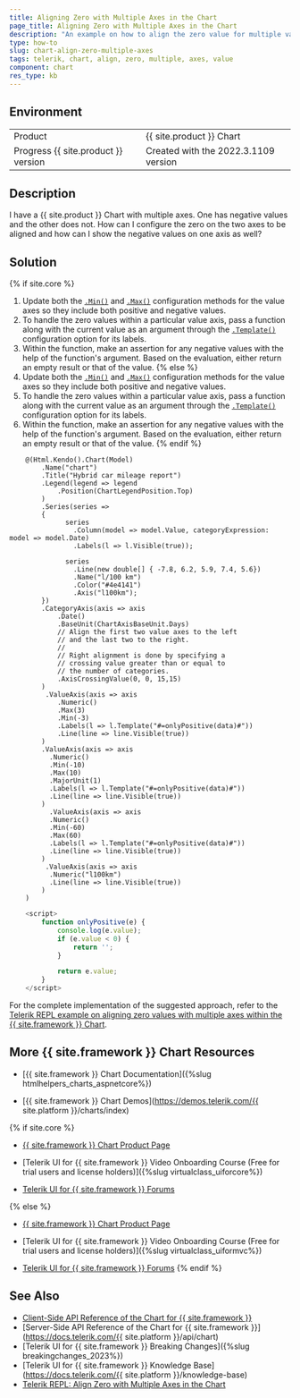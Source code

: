 ```yaml
---
title: Aligning Zero with Multiple Axes in the Chart
page_title: Aligning Zero with Multiple Axes in the Chart
description: "An example on how to align the zero value for multiple value axes in the {{ site.product }} Chart."
type: how-to
slug: chart-align-zero-multiple-axes
tags: telerik, chart, align, zero, multiple, axes, value
component: chart
res_type: kb
---
```



## Environment

<table>
 <tr>
  <td>Product</td>
  <td>{{ site.product }} Chart</td>
 </tr>
 <tr>
  <td>Progress {{ site.product }} version</td>
  <td>Created with the 2022.3.1109 version</td>
 </tr>
</table>

## Description

I have a {{ site.product }} Chart with multiple axes. One has negative values and the other does not. How can I configure the zero on the two axes to be aligned and how can I show the negative values on one axis as well?

## Solution

{% if site.core %}
1. Update both the [`.Min()`](https://docs.telerik.com/aspnet-core/api/kendo.mvc.ui.fluent/chartvalueaxisbuilder?#minsystemdouble) and [`.Max()`](https://docs.telerik.com/aspnet-core/api/kendo.mvc.ui.fluent/chartvalueaxisbuilder?#maxsystemdouble) configuration methods for the value axes so they include both positive and negative values.
1. To handle the zero values within a particular value axis, pass a function along with the current value as an argument through the [`.Template()`](https://docs.telerik.com/aspnet-core/api/kendo.mvc.ui.fluent/chartvalueaxislabelssettingsbuilder?#templatesystemstring) configuration option for its labels.
1. Within the function, make an assertion for any negative values with the help of the function's argument. Based on the evaluation, either return an empty result or that of the value.
{% else %}
1. Update both the [`.Min()`](https://docs.telerik.com/aspnet-mvc/api/kendo.mvc.ui.fluent/chartnumericaxisbuilder#minsystemdouble) and [`.Max()`](https://docs.telerik.com/aspnet-mvc/api/kendo.mvc.ui.fluent/chartnumericaxisbuilder#maxsystemdouble) configuration methods for the value axes so they include both positive and negative values.
1. To handle the zero values within a particular value axis, pass a function along with the current value as an argument through the [`.Template()`](https://docs.telerik.com/aspnet-mvc/api/kendo.mvc.ui.fluent/chartaxislabelsbuilder#templatesystemstring) configuration option for its labels.
1. Within the function, make an assertion for any negative values with the help of the function's argument. Based on the evaluation, either return an empty result or that of the value.
{% endif %}


```Index.cshtml   
    @(Html.Kendo().Chart(Model)
        .Name("chart")
        .Title("Hybrid car mileage report")
        .Legend(legend => legend
            .Position(ChartLegendPosition.Top)
        )
        .Series(series =>
        {
              series
                .Column(model => model.Value, categoryExpression: model => model.Date)
                .Labels(l => l.Visible(true));

              series
                .Line(new double[] { -7.8, 6.2, 5.9, 7.4, 5.6})
                .Name("l/100 km")
                .Color("#4e4141")
                .Axis("l100km"); 
        })
        .CategoryAxis(axis => axis
            .Date()
            .BaseUnit(ChartAxisBaseUnit.Days)
            // Align the first two value axes to the left
            // and the last two to the right.
            //
            // Right alignment is done by specifying a
            // crossing value greater than or equal to
            // the number of categories.
            .AxisCrossingValue(0, 0, 15,15)
        )
         .ValueAxis(axis => axis
            .Numeric()
            .Max(3)
            .Min(-3)
            .Labels(l => l.Template("#=onlyPositive(data)#"))
            .Line(line => line.Visible(true))
        )
        .ValueAxis(axis => axis
          .Numeric()
          .Min(-10)
          .Max(10)
          .MajorUnit(1)
          .Labels(l => l.Template("#=onlyPositive(data)#"))
          .Line(line => line.Visible(true))
        )
          .ValueAxis(axis => axis
          .Numeric()
          .Min(-60)
          .Max(60)
          .Labels(l => l.Template("#=onlyPositive(data)#"))
          .Line(line => line.Visible(true))
        )
         .ValueAxis(axis => axis
          .Numeric("l100km")
          .Line(line => line.Visible(true))
        )
    )
```
```Script.js
    <script>
        function onlyPositive(e) {
            console.log(e.value);
            if (e.value < 0) {
                return '';
            }

            return e.value;
        }
    </script>
```

For the complete implementation of the suggested approach, refer to the [Telerik REPL example on aligning zero values with multiple axes within the {{ site.framework }} Chart](https://netcorerepl.telerik.com/QcvbQlbq50VLHjf500).

## More {{ site.framework }} Chart Resources

* [{{ site.framework }} Chart Documentation]({%slug htmlhelpers_charts_aspnetcore%})

* [{{ site.framework }} Chart Demos](https://demos.telerik.com/{{ site.platform }}/charts/index)

{% if site.core %}
* [{{ site.framework }} Chart Product Page](https://www.telerik.com/aspnet-core-ui/charts)

* [Telerik UI for {{ site.framework }} Video Onboarding Course (Free for trial users and license holders)]({%slug virtualclass_uiforcore%})

* [Telerik UI for {{ site.framework }} Forums](https://www.telerik.com/forums/aspnet-core-ui)

{% else %}
* [{{ site.framework }} Chart Product Page](https://www.telerik.com/aspnet-mvc/charts)

* [Telerik UI for {{ site.framework }} Video Onboarding Course (Free for trial users and license holders)]({%slug virtualclass_uiformvc%})

* [Telerik UI for {{ site.framework }} Forums](https://www.telerik.com/forums/aspnet-mvc)
{% endif %}

## See Also

* [Client-Side API Reference of the Chart for {{ site.framework }}](https://docs.telerik.com/kendo-ui/api/javascript/ui/chart)
* [Server-Side API Reference of the Chart for {{ site.framework }}](https://docs.telerik.com/{{ site.platform }}/api/chart)
* [Telerik UI for {{ site.framework }} Breaking Changes]({%slug breakingchanges_2023%})
* [Telerik UI for {{ site.framework }} Knowledge Base](https://docs.telerik.com/{{ site.platform }}/knowledge-base)
* [Telerik REPL: Align Zero with Multiple Axes in the Chart](https://netcorerepl.telerik.com/QcvbQlbq50VLHjf500)
